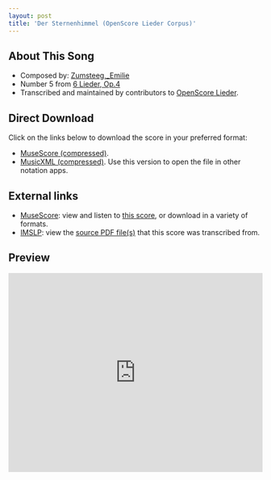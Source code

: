 ```yaml
---
layout: post
title: 'Der Sternenhimmel (OpenScore Lieder Corpus)'
---
```


## About This Song

- Composed by: [Zumsteeg,_Emilie](https://fourscoreandmore.org/openscore/lieder/Zumsteeg,_Emilie)
- Number 5 from [6 Lieder, Op.4](https://fourscoreandmore.org/openscore/lieder/Zumsteeg,_Emilie/6_Lieder,_Op.4)
- Transcribed and maintained by contributors to [OpenScore Lieder].

[OpenScore Lieder]: https://musescore.com/openscore-lieder-corpus

## Direct Download

Click on the links below to download the score in your preferred format:
- [MuseScore (compressed)](https://github.com/openscore/lieder/blob/main/scores/Zumsteeg,_Emilie/6_Lieder,_Op.4/5_Der_Sternenhimmel/lc6162720.mscz?raw=true).
- [MusicXML (compressed)](https://github.com/openscore/lieder/blob/main/scores/Zumsteeg,_Emilie/6_Lieder,_Op.4/5_Der_Sternenhimmel/lc6162720.mxl?raw=true). Use this version to open the file in other notation apps.

## External links

- [MuseScore]: view and listen to [this score][MuseScore], or download in a variety of formats.
- [IMSLP]: view the [source PDF file(s)][IMSLP] that this score was transcribed from.

[MuseScore]: https://musescore.com/score/6162720
[IMSLP]: https://imslp.org/wiki/Special:ReverseLookup/619876

## Preview

<iframe width="100%" height="394" src="https://musescore.com/openscore-lieder-corpus/scores/6162720/embed" frameborder="0" allowfullscreen allow="autoplay; fullscreen"></iframe>
